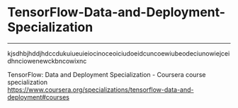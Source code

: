 # TensorFlow-Data-and-Deployment-Specialization
*************************************************************

kjsdhbjhddjhdccdukuiueuieiocinoceoiciudoeidcuncoewiubeodeciunowiejceidhnciowenewckbncowixnc

TensorFlow: Data and Deployment Specialization - Coursera course specialization   
https://www.coursera.org/specializations/tensorflow-data-and-deployment#courses


